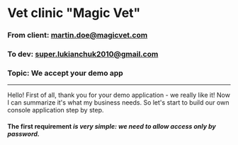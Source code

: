 # Vet clinic "Magic Vet"
### From client: martin.doe@magicvet.com
### To dev: super.lukianchuk2010@gmail.com
### Topic: We accept your demo app
___
Hello! First of all, thank you for your demo application - we really like it! Now I can 
summarize it's what my business needs. So let's start to build our own console application
step by step.
#### The first requirement *is very simple: we need to allow access only by password.*